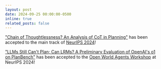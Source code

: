 ```yaml
---
layout: post
date: 2024-09-25 00:00:00-0500
inline: true
related_posts: false
---
```


["Chain of Thoughtlessness? An Analysis of CoT in Planning"](https://arxiv.org/abs/2405.04776) has been accepted to the main track of [NeurIPS 2024](https://neurips.cc/Conferences/2024)!

["LLMs Still Can't Plan; Can LRMs? A Preliminary Evaluation of OpenAI's o1 on PlanBench"](https://arxiv.org/pdf/2409.13373) has been accepted to the [Open World Agents Workshop](https://sites.google.com/view/open-world-agents/home) at NeurIPS 2024!
